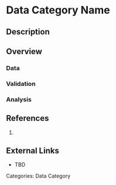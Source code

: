 # Data Category Name #
## Description ##
## Overview ##
### Data ###
### Validation ###
### Analysis ###
## References ##
1.

## External Links ##
* TBD

Categories: Data Category
